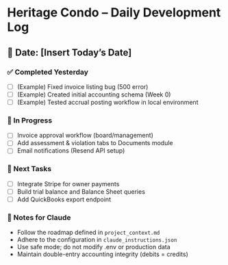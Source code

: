 # Heritage Condo – Daily Development Log

## 📅 Date: [Insert Today’s Date]

### ✅ Completed Yesterday
- [ ] (Example) Fixed invoice listing bug (500 error)
- [ ] (Example) Created initial accounting schema (Week 0)
- [ ] (Example) Tested accrual posting workflow in local environment

### 🚧 In Progress
- [ ] Invoice approval workflow (board/management)
- [ ] Add assessment & violation tabs to Documents module
- [ ] Email notifications (Resend API setup)

### 🎯 Next Tasks
- [ ] Integrate Stripe for owner payments
- [ ] Build trial balance and Balance Sheet queries
- [ ] Add QuickBooks export endpoint

### 🧠 Notes for Claude
- Follow the roadmap defined in `project_context.md`
- Adhere to the configuration in `claude_instructions.json`
- Use safe mode; do not modify .env or production data
- Maintain double-entry accounting integrity (debits = credits)